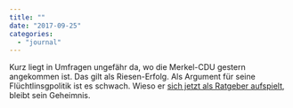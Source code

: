 ```yaml
---
title: ""
date: "2017-09-25"
categories: 
  - "journal"
---
```


Kurz liegt in Umfragen ungefähr da, wo die Merkel-CDU gestern angekommen ist. Das gilt als Riesen-Erfolg. Als Argument für seine Flüchtlinsgpolitik ist es schwach. Wieso er [sich jetzt als Ratgeber aufspielt](https://twitter.com/sebastiankurz/status/912061269137674240), bleibt sein Geheimnis.
